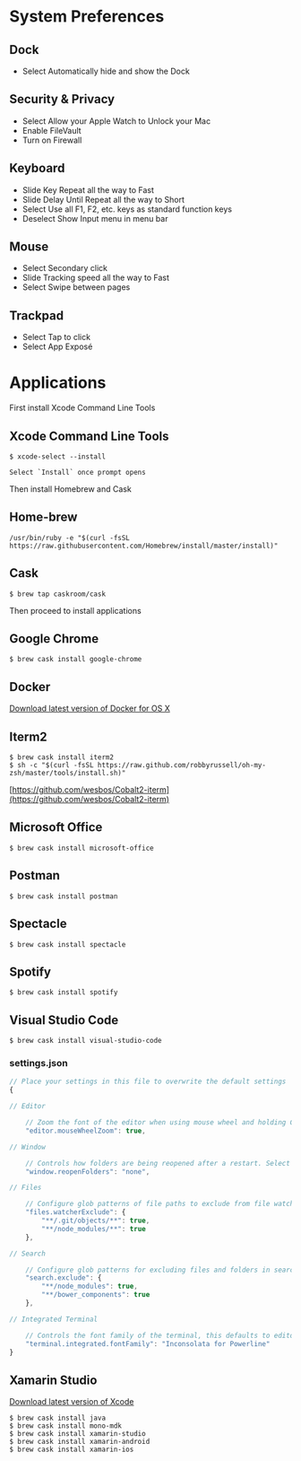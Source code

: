 # System Preferences
## Dock
* Select Automatically hide and show the Dock
## Security & Privacy
* Select Allow your Apple Watch to Unlock your Mac
* Enable FileVault
* Turn on Firewall
## Keyboard
* Slide Key Repeat all the way to Fast
* Slide Delay Until Repeat all the way to Short
* Select Use all F1, F2, etc. keys as standard function keys
* Deselect Show Input menu in menu bar
## Mouse
* Select Secondary click
* Slide Tracking speed all the way to Fast
* Select Swipe between pages
## Trackpad
* Select Tap to click
* Select App Exposé

# Applications
First install Xcode Command Line Tools
## Xcode Command Line Tools
    $ xcode-select --install

    Select `Install` once prompt opens
Then install Homebrew and Cask
## Home-brew
	/usr/bin/ruby -e "$(curl -fsSL https://raw.githubusercontent.com/Homebrew/install/master/install)"
## Cask
    $ brew tap caskroom/cask
Then proceed to install applications
## Google Chrome
	$ brew cask install google-chrome
## Docker
[Download latest version of Docker for OS X](https://download.docker.com/mac/stable/Docker.dmg)
## Iterm2
	$ brew cask install iterm2
    $ sh -c "$(curl -fsSL https://raw.github.com/robbyrussell/oh-my-zsh/master/tools/install.sh)"
[https://github.com/wesbos/Cobalt2-iterm](https://github.com/wesbos/Cobalt2-iterm)
## Microsoft Office
	$ brew cask install microsoft-office
## Postman
    $ brew cask install postman
## Spectacle
	$ brew cask install spectacle
## Spotify
	$ brew cask install spotify
## Visual Studio Code
	$ brew cask install visual-studio-code
### settings.json
```javascript
// Place your settings in this file to overwrite the default settings
{

// Editor

    // Zoom the font of the editor when using mouse wheel and holding Ctrl
    "editor.mouseWheelZoom": true,

// Window

    // Controls how folders are being reopened after a restart. Select 'none' to never reopen a folder, 'one' to reopen the last folder you worked on or 'all' to reopen all folders of your last session.
    "window.reopenFolders": "none",

// Files

    // Configure glob patterns of file paths to exclude from file watching. Changing this setting requires a restart. When you experience Code consuming lots of cpu time on startup, you can exclude large folders to reduce the initial load.
    "files.watcherExclude": {
        "**/.git/objects/**": true,
        "**/node_modules/**": true
    },

// Search

    // Configure glob patterns for excluding files and folders in searches. Inherits all glob patterns from the files.exclude setting.
    "search.exclude": {
        "**/node_modules": true,
        "**/bower_components": true
    },

// Integrated Terminal

    // Controls the font family of the terminal, this defaults to editor.fontFamily's value.
    "terminal.integrated.fontFamily": "Inconsolata for Powerline"
}
```
## Xamarin Studio
[Download latest version of Xcode](https://developer.apple.com/download/)

    $ brew cask install java
    $ brew cask install mono-mdk
    $ brew cask install xamarin-studio
    $ brew cask install xamarin-android
    $ brew cask install xamarin-ios